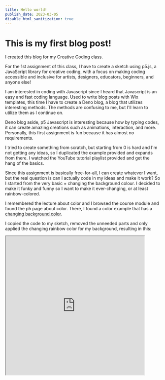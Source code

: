```yaml
---
title: Hello world!
publish_date: 2023-03-05
disable_html_sanitization: true
---
```


#  This is my first blog post!

I created this blog for my Creative Coding class.

For the 1st assignment of this class, I have to create a sketch using p5.js, a JavaScript library for creative coding, with a focus on making coding accessible and inclusive for artists, designers, educators, beginners, and anyone else! 

I am interested in coding with Javascript since I heard that Javascript is an easy and fast coding language. Used to write blog posts with Wix templates, this time I have to create a Deno blog, a blog that utilizes interesting methods. The methods are confusing to me, but I'll learn to utilize them as I continue on.

Deno blog aside, p5 Javascript is interesting because how by typing codes, it can create amazing creations such as animations, interaction, and more. Personally, this first assignment is fun because it has almost no requirements.

I tried to create something from scratch, but starting from 0 is hard and I'm not getting any ideas, so I duplicated the example provided and expands from there. I watched the YouTube tutorial playlist provided and get the hang of the basics.

Since this assignment is basically free-for-all, I can create whatever I want, but the real question is can I actually code in my ideas and make it work? So I started from the very basic = changing the background colour. I decided to make it funky and funny so I want to make it ever-changing, or at least rainbow-colored. 

I remembered the lecture about color and I browsed the course module and found the p5 page about color. There, I found a color example that has a [changing background color](https://editor.p5js.org/capogreco/sketches/GGKmdZuVg).

I copied the code to my sketch, removed the unneeded parts and only applied the changing rainbow color for my background, resulting in this:

<iframe width="450" height="450" src="https://editor.p5js.org/Rivenrh/full/Ss3EpG0nM"></iframe>
